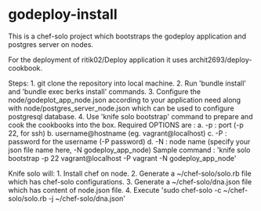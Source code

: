 # godeploy-install
 This is a chef-solo project which bootstraps the godeploy application and postgres server on nodes.
 
 For the deployment of ritik02/Deploy application it uses archit2693/deploy-cookbook.
 
 Steps:
 		1. git clone the repository into local machine.
 		2. Run 'bundle install' and 'bundle exec berks install' commands.
 		3. Configure the node/godeplot_app_node.json according to your application need along with node/postgres_server_node.json  which can be used to configure postgresql database.
 		4. Use 'knife solo bootstrap' command to prepare and cook the cookbooks into the box.
		 		Required OPTIONS are :
			 		a. -p : port (-p 22, for ssh)
			 		b. username@hostname (eg. vagrant@localhost)
			 		c. -P : password for the username (-P password)
			 		d. -N : node name (specify your json file name here, -N godeploy_app_node)
			 		Sample command : 'knife solo bootstrap -p 22 vagrant@localhost -P vagrant -N godeploy_app_node'

Knife solo will:
 		1. Install chef on node.
 		2. Generate a ~/chef-solo/solo.rb file which has chef-solo configurations.
 		3. Generate a ~/chef-solo/dna.json file which has content of node.json file.
 		4. Execute 'sudo chef-solo -c ~/chef-solo/solo.rb -j ~/chef-solo/dna.json'
